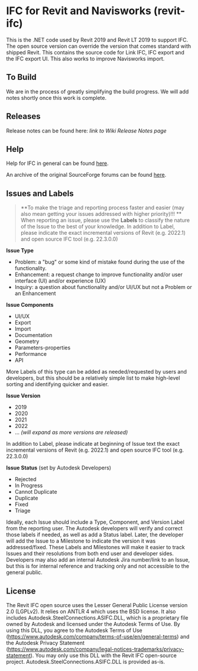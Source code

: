 # IFC for Revit and Navisworks (revit-ifc)

This is the .NET code used by Revit 2019 and Revit LT 2019 to support IFC. The open source version can override the version that comes standard with shipped Revit. This contains the source code for Link IFC, IFC export and the IFC export UI.  This also works to improve Navisworks import.

## To Build

We are in the process of greatly simplifying the build progress.  We will add notes shortly once this work is complete.

## Releases

Release notes can be found here: _link to Wiki Release Notes page_

## Help
Help for IFC in general can be found [here](http://help.autodesk.com/view/RVT/2022/ENU/?guid=GUID-6708CFD6-0AD7-461F-ADE8-6527423EC895).

An archive of the original SourceForge forums can be found [here](https://sourceforge.net/p/ifcexporter/discussion/).

## Issues and Labels
> **To make the triage and reporting process faster and easier (may also mean getting your issues addressed with higher priority)!!! **
> When reporting an issue, please use the **Labels** to classify the nature of the Issue to the best of your knowledge. In addition to Label, please indicate the exact incremental versions of Revit (e.g. 2022.1) and open source IFC tool (e.g. 22.3.0.0)

**Issue Type** 
- Problem: a "bug" or some kind of mistake found during the use of the functionality.
- Enhancement: a request change to improve functionality and/or user interface (UI) and/or experience (UX)
- Inquiry: a question about functionality and/or UI/UX but not a Problem or an Enhancement

**Issue Components** 
- UI/UX 
- Export 
- Import 
- Documentation 
- Geometry 
- Parameters-properties 
- Performance
- API

More Labels of this type can be added as needed/requested by users and developers, but this should be a relatively simple list to make high-level sorting and identifying quicker and easier.

**Issue Version**
- 2019
- 2020
- 2021
- 2022
- ... *(will expand as more versions are released)*

In addition to Label, please indicate at beginning of Issue text the exact incremental versions of Revit (e.g. 2022.1) and open source IFC tool (e.g. 22.3.0.0)

**Issue Status** (set by Autodesk Developers) 
- Rejected 
- In Progress 
- Cannot Duplicate 
- Duplicate 
- Fixed 
- Triage

Ideally, each Issue should include a Type, Component, and Version Label from the reporting user. The Autodesk developers will verify and correct those labels if needed, as well as add a Status label. Later, the developer will add the Issue to a Milestone to indicate the version it was addressed/fixed. These Labels and Milestones will make it easier to track Issues and their resolutions from both end user and developer sides. Developers may also add an internal Autodesk Jira number/link to an Issue, but this is for internal reference and tracking only and not accessible to the general public.

## License

The Revit IFC open source uses the Lesser General Public License version 2.0 (LGPLv2).  It relies on ANTLR 4 which uses the BSD license.
It also includes Autodesk.SteelConnections.ASIFC.DLL, which is a proprietary file owned by Autodesk and licensed under the Autodesk Terms of Use. By using this DLL, you agree to the Autodesk Terms of Use (https://www.autodesk.com/company/terms-of-use/en/general-terms) and the Autodesk Privacy Statement (https://www.autodesk.com/company/legal-notices-trademarks/privacy-statement). You may only use this DLL with the Revit IFC open-source project. Autodesk.SteelConnections.ASIFC.DLL is provided as-is.  
